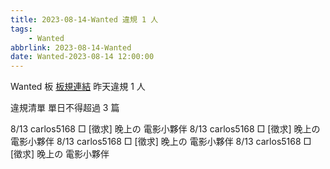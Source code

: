 ```yaml
---
title: 2023-08-14-Wanted 違規 1 人
tags:
    - Wanted
abbrlink: 2023-08-14-Wanted
date: Wanted-2023-08-14 12:00:00
---
```

Wanted 板 [板規連結](https://www.ptt.cc/bbs/Wanted/M.1608829773.A.D3B.html)
昨天違規 1 人
<!-- more -->

違規清單
單日不得超過 3 篇

8/13 carlos5168 □ [徵求] 晚上の 電影小夥伴
8/13 carlos5168 □ [徵求] 晚上の 電影小夥伴
8/13 carlos5168 □ [徵求] 晚上の 電影小夥伴
8/13 carlos5168 □ [徵求] 晚上の 電影小夥伴